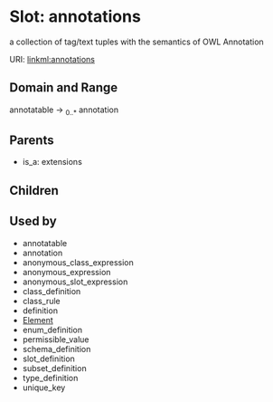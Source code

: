 
# Slot: annotations


a collection of tag/text tuples with the semantics of OWL Annotation

URI: [linkml:annotations](https://w3id.org/linkml/annotations)


## Domain and Range

annotatable &#8594;  <sub>0..\*</sub> annotation

## Parents

 *  is_a: extensions

## Children


## Used by

 * annotatable
 * annotation
 * anonymous_class_expression
 * anonymous_expression
 * anonymous_slot_expression
 * class_definition
 * class_rule
 * definition
 * [Element](Element.md)
 * enum_definition
 * permissible_value
 * schema_definition
 * slot_definition
 * subset_definition
 * type_definition
 * unique_key
